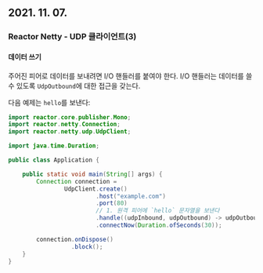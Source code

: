 ## 2021. 11. 07.

### Reactor Netty - UDP 클라이언트(3)

#### 데이터 쓰기

주어진 피어로 데이터를 보내려면 I/O 핸들러를 붙여야 한다. I/O 핸들러는 데이터를 쓸 수 있도록 `UdpOutbound`에 대한 접근을 갖는다.

다음 예제는 `hello`를 보낸다:

```java
import reactor.core.publisher.Mono;
import reactor.netty.Connection;
import reactor.netty.udp.UdpClient;

import java.time.Duration;

public class Application {

	public static void main(String[] args) {
		Connection connection =
				UdpClient.create()
				         .host("example.com")
				         .port(80)
            			 // 1. 원격 피어에 `hello` 문자열을 보낸다
				         .handle((udpInbound, udpOutbound) -> udpOutbound.sendString(Mono.just("hello"))) 
				         .connectNow(Duration.ofSeconds(30));

		connection.onDispose()
		          .block();
	}
}
```

